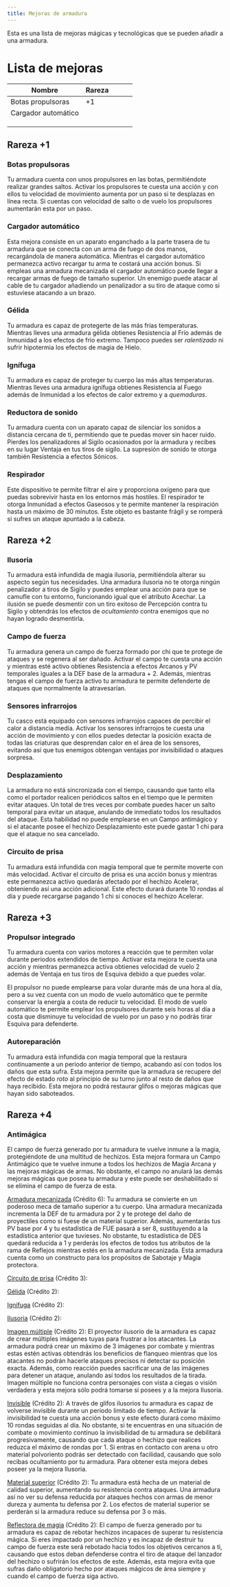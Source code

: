 ```yaml
---
title: Mejoras de armadura
---
```


Esta es una lista de mejoras mágicas y tecnológicas que se pueden añadir a una armadura. 

# Lista de mejoras

| **Nombre**          | **Rareza** |      |      |      |
| ------------------- | ---------- | ---- | ---- | ---- |
| Botas propulsoras   | +1         |      |      |      |
| Cargador automático |            |      |      |      |
|                     |            |      |      |      |
|                     |            |      |      |      |
|                     |            |      |      |      |



## Rareza +1

### Botas propulsoras

Tu armadura cuenta con unos propulsores en las botas, permitiéndote realizar grandes saltos. Activar los propulsores te cuesta una acción y con ellos tu velocidad de movimiento aumenta por un paso si te desplazas en línea recta. Si cuentas con velocidad de salto o de vuelo los propulsores aumentarán esta por un paso.

### Cargador automático

Esta mejora consiste en un aparato enganchado a la parte trasera de tu armadura que se conecta con un arma de fuego de dos manos, recargándola de manera automática. Mientras el cargador automático permanezca activo recargar tu arma te costará una acción bonus. Si empleas una armadura mecanizada el cargador automático puede llegar a recargar armas de fuego de tamaño superior. Un enemigo puede atacar al cable de tu cargador añadiendo un penalizador a su tiro de ataque como si estuviese atacando a un brazo.

### Gélida

Tu armadura es capaz de protegerte de las más frías temperaturas. Mientras lleves una armadura gélida obtienes Resistencia al Frío además de Inmunidad a los efectos de frío extremo. Tampoco puedes ser *ralentizado* ni sufrir hipotermia los efectos de magia de Hielo. 

### Ignífuga

Tu armadura es capaz de proteger tu cuerpo las más altas temperaturas. Mientras lleves una armadura ignífuga obtienes Resistencia al Fuego además de Inmunidad a los efectos de calor extremo y a *quemaduras*.

### Reductora de sonido

Tu armadura cuenta con un aparato capaz de silenciar los sonidos a distancia cercana de ti, permitiendo que te puedas mover sin hacer ruido. Pierdes los penalizadores al Sigilo ocasionados por la armadura y recibes en su lugar Ventaja en tus tiros de sigilo. La supresión de sonido te otorga también Resistencia a efectos Sónicos.

### Respirador

Este dispositivo te permite filtrar el aire y proporciona oxígeno para que puedas sobrevivir hasta en los entornos más hostiles. El respirador te otorga Inmunidad a efectos Gaseosos y te permite mantener la respiración hasta un máximo de 30 minutos. Este objeto es bastante frágil y se romperá si sufres un ataque apuntado a la cabeza.

## Rareza +2

### Ilusoria

Tu armadura está infundida de magia ilusoria, permitiéndola alterar su aspecto según tus necesidades. Una armadura ilusoria no te otorga ningún penalizador a tiros de Sigilo y puedes emplear una acción para que se camufle con tu entorno, funcionando igual que el atributo Acechar. La ilusión se puede desmentir con un tiro exitoso de Percepción contra tu Sigilo y obtendrás los efectos de *ocultamiento* contra enemigos que no hayan logrado desmentirla.

### Campo de fuerza

Tu armadura genera un campo de fuerza formado por chi que te protege de ataques y se regenera al ser dañado. Activar el campo te cuesta una acción y mientras esté activo obtienes Resistencia a efectos Arcanos y PV temporales iguales a la DEF base de la armadura + 2. Además, mientras tengas el campo de fuerza activo tu armadura te permite defenderte de ataques que normalmente la atravesarían.

### Sensores infrarrojos

Tu casco está equipado con sensores infrarrojos capaces de percibir el calor a distancia media. Activar los sensores infrarrojos te cuesta una acción de movimiento y con ellos puedes detectar la posición exacta de todas las criaturas que desprendan calor en el área de los sensores, evitando así que tus enemigos obtengan ventajas por invisibilidad o ataques sorpresa.

### Desplazamiento

La armadura no está sincronizada con el tiempo, causando que tanto ella como el portador realicen periódicos saltos en el tiempo que le permiten evitar ataques. Un total de tres veces por combate puedes hacer un salto temporal para evitar un ataque, anulando de inmediato todos los resultados del ataque. Esta habilidad no puede emplearse en un Campo antimágico y si el atacante posee el hechizo Desplazamiento este puede gastar 1 chi para que el ataque no sea cancelado. 

### Circuito de prisa

Tu armadura está infundida con magia temporal que te permite moverte con más velocidad. Activar el circuito de prisa es una acción bonus y mientras este permanezca activo quedarás afectado por el hechizo Acelerar, obteniendo así una acción adicional. Este efecto durará durante 10 rondas al día y puede recargarse pagando 1 chi si conoces el hechizo Acelerar.

## Rareza +3

### Propulsor integrado

Tu armadura cuenta con varios motores a reacción que te permiten volar durante periodos extendidos de tiempo. Activar esta mejora te cuesta una acción y mientras permanezca activa obtienes velocidad de vuelo 2 además de Ventaja en tus tiros de Esquiva debido a que puedes volar. 

El propulsor no puede emplearse para volar durante más de una hora al día, pero a su vez cuenta con un modo de vuelo automático que te permite conservar la energía a costa de reducir tu velocidad. El modo de vuelo automático te permite emplear los propulsores durante seis horas al día a costa que disminuye tu velocidad de vuelo por un paso y no podrás tirar Esquiva para defenderte. 

### Autoreparación

Tu armadura está infundida con magia temporal que la restaura continuamente a un periodo anterior de tiempo, acabando así con todos los daños que esta sufra. Esta mejora permite que la armadura se recupere del efecto de estado *roto* al principio de su turno junto al resto de daños que haya recibido. Esta mejora no podrá restaurar glifos o mejoras mágicas que hayan sido saboteados.

## Rareza +4

### Antimágica

El campo de fuerza generado por tu armadura te vuelve inmune a la magia, protegiéndote de una multitud de hechizos. Esta mejora formara un Campo Antimágico que te vuelve inmune a todos los hechizos de Magia Arcana y las mejoras mágicas de armas. No obstante, el campo no anulará las demás mejoras mágicas que posea tu armadura y este puede ser deshabilitado si se elimina el campo de fuerza de esta. 

<u>Armadura mecanizada</u> (Crédito 6): Tu armadura se convierte en un poderoso meca de tamaño superior a tu cuerpo. Una armadura mecanizada incrementa la DEF de tu armadura por 2 y te protege del daño de proyectiles como si fuese de un material superior. Además, aumentarás tus PV base por 4 y tu estadística de FUE pasará a ser 8, sustituyendo a la estadística anterior que tuvieses. No obstante, tu estadística de DES quedará reducida a 1 y perderás los efectos de todos tus atributos de la rama de Reflejos mientras estés en la armadura mecanizada. Esta armadura cuenta como un constructo para los propósitos de Sabotaje y Magia protectora. 

<u>Circuito de prisa</u> (Crédito 3): 

<u>Gélida</u> (Crédito 2): 

<u>Ignífuga</u> (Crédito 2): 

<u>Ilusoria</u> (Crédito 2): 

<u>Imagen múltiple</u> (Crédito 2): El proyector ilusorio de la armadura es capaz de crear múltiples imágenes tuyas para frustrar a los atacantes. La armadura podrá crear un máximo de 3 imágenes por combate y mientras estas estén activas obtendrás los beneficios de flanqueo mientras que los atacantes no podrán hacerle ataques precisos ni detectar su posición exacta. Además, como reacción puedes sacrificar una de las imágenes para detener un ataque, anulando así todos los resultados de la tirada. Imagen múltiple no funciona contra personajes con vista a ciegas o visión verdadera y esta mejora sólo podrá tomarse si posees y a la mejora Ilusoria.

<u>Invisible</u> (Crédito 2): A través de glifos ilusorios tu armadura es capaz de volverse invisible durante un periodo limitado de tiempo. Activar la invisibilidad te cuesta una acción bonus y este efecto durará como máximo 10 rondas seguidas al día. No obstante, si te encuentras en una situación de combate o movimiento contínuo la invisibilidad de tu armadura se debilitará progresivamente, causando que cada ataque o hechizo que realices reduzca el máximo de rondas por 1. Si entras en contacto con arena u otro material polvoriento podrás ser detectado con facilidad, causando que solo recibas ocultamiento por tu armadura. Para obtener esta mejora debes poseer ya la mejora Ilusoria.

<u>Material superior</u> (Crédito 2): Tu armadura está hecha de un material de calidad superior, aumentando su resistencia contra ataques. Una armadura así no ver su defensa reducida por ataques hechos con armas de menor dureza y aumenta tu defensa por 2. Los efectos de material superior se perderán si la armadura reduce su defensa por 3 o más.

<u>Reflectora de magia</u> (Crédito 2): El campo de fuerza generado por tu armadura es capaz de rebotar hechizos incapaces de superar tu resistencia mágica. Si eres impactado por un hechizo y es incapaz de destruir tu campo de fuerza este será rebotado hacia todos los objetivos cercanos a ti, causando que estos deban defenderse contra el tiro de ataque del lanzador del hechizo o sufrirán los efectos de este. Además, esta mejora evita que sufras daño obligatorio hecho por ataques mágicos de área siempre y cuando el campo de fuerza siga activo.